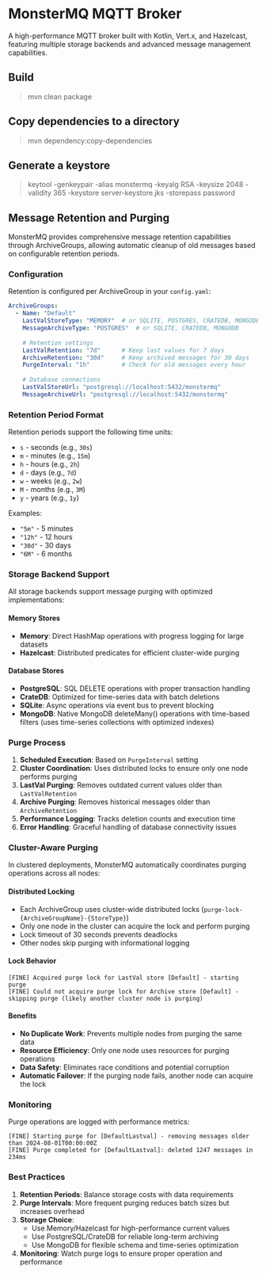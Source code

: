 # MonsterMQ MQTT Broker

A high-performance MQTT broker built with Kotlin, Vert.x, and Hazelcast, featuring multiple storage backends and advanced message management capabilities.

## Build

> mvn clean package

## Copy dependencies to a directory

> mvn dependency:copy-dependencies

## Generate a keystore 

> keytool -genkeypair -alias monstermq -keyalg RSA -keysize 2048 -validity 365 -keystore server-keystore.jks -storepass password

## Message Retention and Purging

MonsterMQ provides comprehensive message retention capabilities through ArchiveGroups, allowing automatic cleanup of old messages based on configurable retention periods.

### Configuration

Retention is configured per ArchiveGroup in your `config.yaml`:

```yaml
ArchiveGroups:
  - Name: "Default"
    LastValStoreType: "MEMORY"  # or SQLITE, POSTGRES, CRATEDB, MONGODB, HAZELCAST
    MessageArchiveType: "POSTGRES"  # or SQLITE, CRATEDB, MONGODB
    
    # Retention settings
    LastValRetention: "7d"      # Keep last values for 7 days
    ArchiveRetention: "30d"     # Keep archived messages for 30 days
    PurgeInterval: "1h"         # Check for old messages every hour
    
    # Database connections
    LastValStoreUrl: "postgresql://localhost:5432/monstermq"
    MessageArchiveUrl: "postgresql://localhost:5432/monstermq"
```

### Retention Period Format

Retention periods support the following time units:

- `s` - seconds (e.g., `30s`)
- `m` - minutes (e.g., `15m`)
- `h` - hours (e.g., `2h`)  
- `d` - days (e.g., `7d`)
- `w` - weeks (e.g., `2w`)
- `M` - months (e.g., `3M`)
- `y` - years (e.g., `1y`)

Examples:
- `"5m"` - 5 minutes
- `"12h"` - 12 hours
- `"30d"` - 30 days
- `"6M"` - 6 months

### Storage Backend Support

All storage backends support message purging with optimized implementations:

#### Memory Stores
- **Memory**: Direct HashMap operations with progress logging for large datasets
- **Hazelcast**: Distributed predicates for efficient cluster-wide purging

#### Database Stores
- **PostgreSQL**: SQL DELETE operations with proper transaction handling
- **CrateDB**: Optimized for time-series data with batch deletions
- **SQLite**: Async operations via event bus to prevent blocking
- **MongoDB**: Native MongoDB deleteMany() operations with time-based filters (uses time-series collections with optimized indexes)

### Purge Process

1. **Scheduled Execution**: Based on `PurgeInterval` setting
2. **Cluster Coordination**: Uses distributed locks to ensure only one node performs purging
3. **LastVal Purging**: Removes outdated current values older than `LastValRetention`
4. **Archive Purging**: Removes historical messages older than `ArchiveRetention`  
5. **Performance Logging**: Tracks deletion counts and execution time
6. **Error Handling**: Graceful handling of database connectivity issues

### Cluster-Aware Purging

In clustered deployments, MonsterMQ automatically coordinates purging operations across all nodes:

#### **Distributed Locking**
- Each ArchiveGroup uses cluster-wide distributed locks (`purge-lock-{ArchiveGroupName}-{StoreType}`)
- Only one node in the cluster can acquire the lock and perform purging
- Lock timeout of 30 seconds prevents deadlocks
- Other nodes skip purging with informational logging

#### **Lock Behavior**
```
[FINE] Acquired purge lock for LastVal store [Default] - starting purge
[FINE] Could not acquire purge lock for Archive store [Default] - skipping purge (likely another cluster node is purging)
```

#### **Benefits**
- **No Duplicate Work**: Prevents multiple nodes from purging the same data
- **Resource Efficiency**: Only one node uses resources for purging operations  
- **Data Safety**: Eliminates race conditions and potential corruption
- **Automatic Failover**: If the purging node fails, another node can acquire the lock

### Monitoring

Purge operations are logged with performance metrics:

```
[FINE] Starting purge for [DefaultLastval] - removing messages older than 2024-08-01T00:00:00Z
[FINE] Purge completed for [DefaultLastval]: deleted 1247 messages in 234ms
```

### Best Practices

1. **Retention Periods**: Balance storage costs with data requirements
2. **Purge Intervals**: More frequent purging reduces batch sizes but increases overhead
3. **Storage Choice**: 
   - Use Memory/Hazelcast for high-performance current values
   - Use PostgreSQL/CrateDB for reliable long-term archiving
   - Use MongoDB for flexible schema and time-series optimization
4. **Monitoring**: Watch purge logs to ensure proper operation and performance